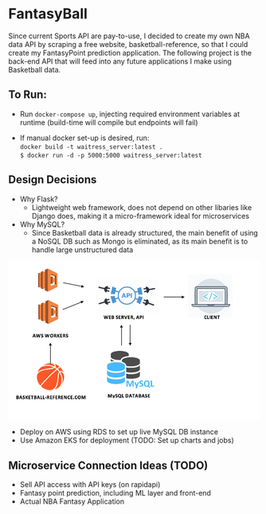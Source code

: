 # FantasyBall
Since current Sports API are pay-to-use, I decided to create my own NBA data API by scraping a free website, basketball-reference, so that I could create my FantasyPoint prediction application. The following project is the back-end API that will feed into any future applications I make using Basketball data.


To Run:
- 
- Run `docker-compose up`, injecting required environment variables at runtime 
(build-time will compile but endpoints will fail) <br>

- If manual docker set-up is desired, run: <br>
`docker build -t waitress_server:latest .` <br>
`$ docker run -d -p 5000:5000 waitress_server:latest`

Design Decisions
- 
- Why Flask?
    - Lightweight web framework, does not depend on other libaries like Django does, making it a micro-framework ideal for microservices
- Why MySQL?
    - Since Basketball data is already structured, the main benefit of using a NoSQL DB such as Mongo is eliminated, as its main benefit is to handle large unstructured data


![Back-end Architecture](readme_util/architecture.png)
- Deploy on AWS using RDS to set up live MySQL DB instance
- Use Amazon EKS for deployment (TODO: Set up charts and jobs)

Microservice Connection Ideas (TODO)
- 
- Sell API access with API keys (on rapidapi)
- Fantasy point prediction, including ML layer and front-end
- Actual NBA Fantasy Application
